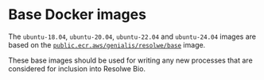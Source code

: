 # Base Docker images

The `ubuntu-18.04`, `ubuntu-20.04`, `ubuntu-22.04` and `ubuntu-24.04` images are based on the
[`public.ecr.aws/genialis/resolwe/base`](https://gallery.ecr.aws/genialis/resolwe/base) image.

These base images should be used for writing any new processes that are
considered for inclusion into Resolwe Bio.
